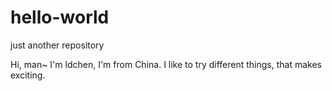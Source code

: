 # hello-world
just another repository

Hi, man~
I'm ldchen, I'm from China. I like to try different things, that makes exciting.
